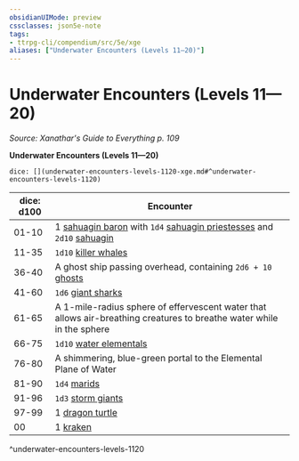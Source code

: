 ```yaml
---
obsidianUIMode: preview
cssclasses: json5e-note
tags:
- ttrpg-cli/compendium/src/5e/xge
aliases: ["Underwater Encounters (Levels 11—20)"]
---
```

# Underwater Encounters (Levels 11—20)
*Source: Xanathar's Guide to Everything p. 109* 

**Underwater Encounters (Levels 11—20)**

`dice: [](underwater-encounters-levels-1120-xge.md#^underwater-encounters-levels-1120)`

| dice: d100 | Encounter |
|------------|-----------|
| 01-10 | 1 [sahuagin baron](2-Mechanics/CLI/bestiary/fiend/sahuagin-baron-xmm.md) with `1d4` [sahuagin priestesses](2-Mechanics/CLI/bestiary/fiend/sahuagin-priest-xmm.md) and `2d10` [sahuagin](2-Mechanics/CLI/bestiary/fiend/sahuagin-warrior-xmm.md) |
| 11-35 | `1d10` [killer whales](2-Mechanics/CLI/bestiary/beast/killer-whale-xmm.md) |
| 36-40 | A ghost ship passing overhead, containing `2d6 + 10` [ghosts](2-Mechanics/CLI/bestiary/undead/ghost-xmm.md) |
| 41-60 | `1d6` [giant sharks](2-Mechanics/CLI/bestiary/beast/giant-shark-xmm.md) |
| 61-65 | A 1-mile-radius sphere of effervescent water that allows air-breathing creatures to breathe water while in the sphere |
| 66-75 | `1d10` [water elementals](2-Mechanics/CLI/bestiary/elemental/water-elemental-xmm.md) |
| 76-80 | A shimmering, blue-green portal to the Elemental Plane of Water |
| 81-90 | `1d4` [marids](2-Mechanics/CLI/bestiary/elemental/marid-xmm.md) |
| 91-96 | `1d3` [storm giants](2-Mechanics/CLI/bestiary/giant/storm-giant-xmm.md) |
| 97-99 | 1 [dragon turtle](2-Mechanics/CLI/bestiary/dragon/dragon-turtle-xmm.md) |
| 00 | 1 [kraken](2-Mechanics/CLI/bestiary/monstrosity/kraken-xmm.md) |
^underwater-encounters-levels-1120
